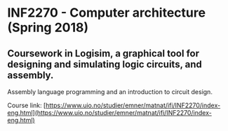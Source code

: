 # INF2270 - Computer architecture (Spring 2018)
## Coursework in Logisim, a graphical tool for designing and simulating logic circuits, and assembly.

Assembly language programming and an introduction to circuit design.

Course link: [https://www.uio.no/studier/emner/matnat/ifi/INF2270/index-eng.html](https://www.uio.no/studier/emner/matnat/ifi/INF2270/index-eng.html)